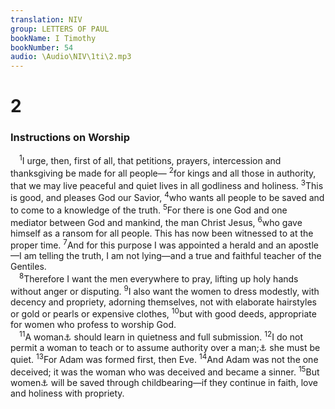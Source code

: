 ```yaml
---
translation: NIV
group: LETTERS OF PAUL
bookName: I Timothy 
bookNumber: 54
audio: \Audio\NIV\1ti\2.mp3
---
```


<div class="title"><h1>2</h1><h3>Instructions on Worship </h3></div>
<span class="verse 1ti_2_1"> <sup>1</sup>I urge, then, first of all, that petitions, prayers, intercession and thanksgiving be made for all people— </span>
<span class="verse 1ti_2_2"><sup>2</sup>for kings and all those in authority, that we may live peaceful and quiet lives in all godliness and holiness. </span>
<span class="verse 1ti_2_3"><sup>3</sup>This is good, and pleases God our Savior, </span>
<span class="verse 1ti_2_4"><sup>4</sup>who wants all people to be saved and to come to a knowledge of the truth. </span>
<span class="verse 1ti_2_5"><sup>5</sup>For there is one God and one mediator between God and mankind, the man Christ Jesus, </span>
<span class="verse 1ti_2_6"><sup>6</sup>who gave himself as a ransom for all people. This has now been witnessed to at the proper time. </span>
<span class="verse 1ti_2_7"><sup>7</sup>And for this purpose I was appointed a herald and an apostle—I am telling the truth, I am not lying—and a true and faithful teacher of the Gentiles. <br/></span>
<span class="verse 1ti_2_8"> <sup>8</sup>Therefore I want the men everywhere to pray, lifting up holy hands without anger or disputing. </span>
<span class="verse 1ti_2_9"><sup>9</sup>I also want the women to dress modestly, with decency and propriety, adorning themselves, not with elaborate hairstyles or gold or pearls or expensive clothes, </span>
<span class="verse 1ti_2_10"><sup>10</sup>but with good deeds, appropriate for women who profess to worship God. <br/></span>
<span class="verse 1ti_2_11"> <sup>11</sup>A woman<a data-toggle="tooltip" data-placement="bottom" title="Or wife ; also in verse 12">⚓</a> should learn in quietness and full submission. </span>
<span class="verse 1ti_2_12"><sup>12</sup>I do not permit a woman to teach or to assume authority over a man;<a data-toggle="tooltip" data-placement="bottom" title="Or over her husband">⚓</a> she must be quiet. </span>
<span class="verse 1ti_2_13"><sup>13</sup>For Adam was formed first, then Eve. </span>
<span class="verse 1ti_2_14"><sup>14</sup>And Adam was not the one deceived; it was the woman who was deceived and became a sinner. </span>
<span class="verse 1ti_2_15"><sup>15</sup>But women<a data-toggle="tooltip" data-placement="bottom" title="Greek she">⚓</a> will be saved through childbearing—if they continue in faith, love and holiness with propriety. <br/></span>
